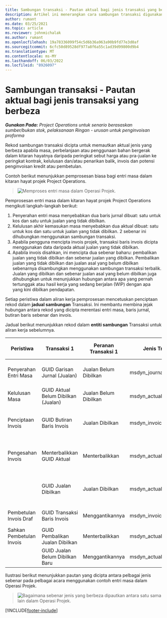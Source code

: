 ```yaml
---
title: Sambungan transaksi - Pautan aktual bagi jenis transaksi yang berbeza
description: Artikel ini menerangkan cara sambungan transaksi digunakan untuk menghubungkan sebenar jenis yang berbeza untuk membantu mengesan keuntungan, tunggakan bil, dan dibilkan berbanding pengiraan hasil yang belum dibilkan.
author: rumant
ms.date: 03/25/2021
ms.topic: article
ms.reviewer: johnmichalak
ms.author: rumant
ms.openlocfilehash: 19a78336099f54c5d6b36a963a90b9fd77e3d0af
ms.sourcegitcommit: 6cfc50d89528df977a8f6a55c1ad39d99800d9b4
ms.translationtype: MT
ms.contentlocale: ms-MY
ms.lasthandoff: 06/03/2022
ms.locfileid: "8926097"
---
```

# <a name="transaction-connections---link-actuals-of-different-transaction-types"></a>Sambungan transaksi - Pautan aktual bagi jenis transaksi yang berbeza

_**Gunakan Pada:** Project Operations untuk senario berasaskan sumber/bukan stok, pelaksanaan Ringan - urusan untuk penginvoisan proforma_

Rekod sambungan transaksi dicipta untuk memautkan aktual jenis yang berbeza apabila masa, perbelanjaan atau penggunaan bahan bergerak dalam kitaran hayatnya daripada peringkat sebut harga atau pra-jualan ke peringkat kontrak, kelulusan dan/atau penarikan balik, invois dan potensi penginvoisan kredit atau pembetulan.

Contoh berikut menunjukkan pemprosesan biasa bagi entri masa dalam kitaran hayat projek Project Operations.

> ![Memproses entri masa dalam Operasi Projek.](media/basic-guide-17.png)

Pemprosesan entri masa dalam kitaran hayat projek Project Operations mengikuti langkah-langkah berikut: 

1. Penyerahan entri masa menyebabkan dua baris jurnal dibuat: satu untuk kos dan satu untuk jualan yang tidak dibilkan. 
2. Kelulusan akhir kemasukan masa menyebabkan dua aktual dibuat: satu untuk kos dan satu untuk jualan yang tidak dibilkan. 2 sebenar ini dihubungkan menggunakan sambungan transaksi.
3. Apabila pengguna mencipta invois projek, transaksi baris invois dicipta menggunakan data daripada aktual jualan yang tidak dibilkan.
4. Apabila invois disahkan, ini mencipta dua sebenar baharu: pembalikan jualan yang tidak dibilkan dan sebenar jualan yang dibilkan. Pembalikan jualan yang tidak dibilkan dan jualan asal yang belum dibilkan sebenarnya disambungkan menggunakan sambungan transaksi terbalik. Jualan yang dibilkan dan sebenar jualan asal yang belum dibilkan juga dihubungkan untuk menunjukkan hubungan antara apa yang pernah tertunggak atau hasil kerja yang sedang berjalan (WIP) dengan apa yang kini dibilkan pendapatan.   

Setiap peristiwa dalam aliran kerja pemprosesan mencetuskan penciptaan rekod dalam **jadual sambungan** Transaksi. Ini membantu membina jejak hubungan antara rekod yang dicipta merentasi entri masa, baris jurnal, butiran baris sebenar dan invois.

Jadual berikut menunjukkan rekod dalam **entiti sambungan** Transaksi untuk aliran kerja sebelumnya.

|Peristiwa                   |Transaksi 1                 |Peranan Transaksi 1 |Jenis Transaksi 1       |Transaksi 2          |Peranan Transaksi 2 |Jenis Transaksi 2 |
|------------------------|------------------------------|---------------|-----------------------------|-----------------------------|-------------------|-------------------|
|Penyerahan Entri Masa   |GUID Garisan Jurnal (Jualan)     |Jualan Belum Dibilkan |msdyn_journalline            |GUID Garisan Jurnal (kos)     |Kos            |msdyn_journalline  |
|Kelulusan Masa           |GUID Aktual Belum Dibilkan (Jualan)  |Jualan Belum Dibilkan |msdyn_actual                 |GUID Aktual Kos (kos)       |Kos            |msdyn_actual       |
|Penciptaan Invois        |GUID Butiran Baris Invois      |Jualan Dibilkan   |msdyn_invoicelinetransaction |GUID Aktual Jualan Belum Dibilkan   |Jualan Belum Dibilkan  |msdyn_actual       |
|Pengesahan Invois    |Menterbalikkan GUID Aktual         |Menterbalikkan      |msdyn_actual                 |GUID jualan belum dibilkan asal |Asal        |msdyn_actual       |
|                        |GUID Jualan Dibilkan             |Jualan Dibilkan   |msdyn_actual                 |GUID Aktual Jualan Belum Dibilkan   |Jualan Belum Dibilkan  |msdyn_actual       |
|Pembetulan Invois Draf |GUID Transaksi Baris Invois|Menggantikannya      |msdyn_invoicelinetransaction |GUID Jualan Dibilkan            |Asal        |msdyn_actual       |
|Sahkan Pembetulan Invois|GUID Pembalikan Jualan Dibilkan  |Menterbalikkan      |msdyn_actual                 |GUID Jualan Dibilkan            |Asal        |msdyn_actual       |
|                        |GUID Jualan Belum Dibilkan Baru |Menggantikannya            |msdyn_actual                 |GUID Jualan Dibilkan            |Asal        |msdyn_actual       |


Ilustrasi berikut menunjukkan pautan yang dicipta antara pelbagai jenis sebenar pada pelbagai acara menggunakan contoh entri masa dalam Operasi Projek.

> ![Bagaimana sebenar jenis yang berbeza dipautkan antara satu sama lain dalam Operasi Projek.](media/TransactionConnections.png)

[!INCLUDE[footer-include](../includes/footer-banner.md)]
